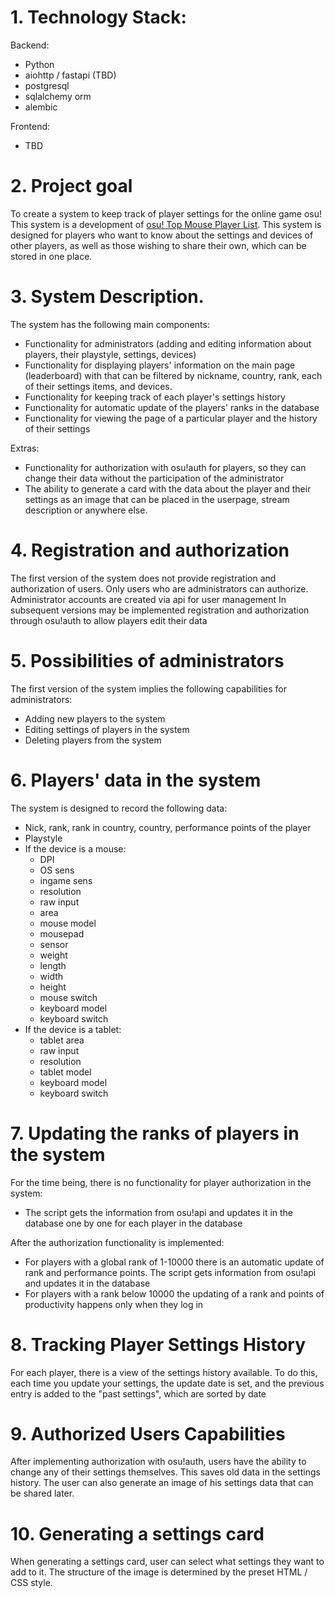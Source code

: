 # 1. Technology Stack:
   
Backend:
- Python
- aiohttp / fastapi (TBD)
- postgresql 
- sqlalchemy orm
- alembic

Frontend:
- TBD

# 2. Project goal

To create a system to keep track of player settings for the online game osu! This system is a development of [osu! Top Mouse Player List](https://docs.google.com/spreadsheets/d/1EOWc7kf9TdyvT31VfzlY284udUNOrtz0uyRtQ2t4MHY/edit#gid=0). This system is designed for players who want to know about the settings and devices of other players, as well as those wishing to share their own, which can be stored in one place.

# 3. System Description.

The system has the following main components:
- Functionality for administrators (adding and editing information about players, their playstyle, settings, devices)
- Functionality for displaying players' information on the main page (leaderboard) with that can be filtered by nickname, country, rank, each of their settings items, and devices.
- Functionality for keeping track of each player's settings history
- Functionality for automatic update of the players' ranks in the database
- Functionality for viewing the page of a particular player and the history of their settings

Extras:
- Functionality for authorization with osu!auth for players, so they can change their data without the participation of the administrator
- The ability to generate a card with the data about the player and their settings as an image that can be placed in the userpage, stream description or anywhere else.

# 4. Registration and authorization
   
The first version of the system does not provide registration and authorization of users. Only users who are administrators can authorize. Administrator accounts are created via api for user management
In subsequent versions may be implemented registration and authorization through osu!auth to allow players edit their data

# 5. Possibilities of administrators
   
The first version of the system implies the following capabilities for administrators:
- Adding new players to the system
- Editing settings of players in the system
- Deleting players from the system

# 6. Players' data in the system
   
The system is designed to record the following data:
- Nick, rank, rank in country, country, performance points of the player
- Playstyle
- If the device is a mouse:
   - DPI
   - OS sens
   - ingame sens
   - resolution
   - raw input
   - area
   - mouse model
   - mousepad
   - sensor
   - weight
   - length
   - width
   - height
   - mouse switch
   - keyboard model
   - keyboard switch
- If the device is a tablet:
   - tablet area
   - raw input
   - resolution 
   - tablet model
   - keyboard model
   - keyboard switch

# 7. Updating the ranks of players in the system
   
For the time being, there is no functionality for player authorization in the system:
- The script gets the information from osu!api and updates it in the database one by one for each player in the database

After the authorization functionality is implemented:
- For players with a global rank of 1-10000 there is an automatic update of rank and performance points. The script gets information from osu!api and updates it in the database
- For players with a rank below 10000 the updating of a rank and points of productivity happens only when they log in

# 8. Tracking Player Settings History

For each player, there is a view of the settings history available. To do this, each time you update your settings, the update date is set, and the previous entry is added to the "past settings", which are sorted by date

# 9. Authorized Users Capabilities

After implementing authorization with osu!auth, users have the ability to change any of their settings themselves. This saves old data in the settings history. The user can also generate an image of his settings data that can be shared later.

# 10. Generating a settings card

When generating a settings card, user can select what settings they want to add to it. The structure of the image is determined by the preset HTML / CSS style.



